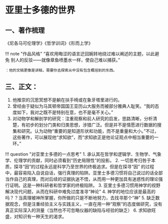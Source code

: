 # 亚里士多德的世界

## 一、著作梳理

《尼各马可伦理学》《哲学训词》《形而上学》

!!! note "作品风格"
    “喜欢用晦涩的语言迂回婉转地绕过难以阐述的主题，以此避免 别人的反驳——就像章鱼喷墨水一样，使自己难以捕获。” 
    
    ：他的文稿更像是讲稿，需要你去探索从中没有包含概括到的东西。

## 三、正文：

1. 他推崇的沉思冥想不是躺在扶手椅或在象牙塔里进行的。
2. 曾经由于疑似为马其顿帝国国王亚历山大服务而被部分雅典人耻笑。“我的态度如下，我对之既不是特别在意，也不是毫不关心。”
3. 对动物学和解剖学的研究：注重观察和前人研究的启发，思路清晰，分析清楚，有初步的划分门类和归类思想，涉猎广泛。但是并不是情愿进行数据的搜集和研究。认为动物“重要的是知道形状和功能，而不是重量和大小。”不过，这些著作，可以展现他“求知欲”，而“求知欲正是他论证观点中相当重要的一环。”

!!! question "对亚里士多德的一点思考"
    1. 承认其在哲学和逻辑学、生物学、气象学、伦理学的贡献，同时必须看到“历史局限性”的投影。
    2. 一切思考归咎于本质，探寻“因”的过程永远是科学乃至世界的终极追求。但是在探寻“因” 的过程中，最容易陷入自说自话，强行真理的陷阱。亚里士多德习惯将自己说过的话全部当作自己的真理，而对后续的证据执迷不悟，从而用一种更加具有迷惑性的理论强行证明。这是一种科研者和哲学家的终极陷阱。
    3. 亚里士多德习惯用神学的视野解决现代问题，从而在科研中难免过度准寻“神论”
    4. 神学的地位应该是最高的吗？？当真理被神所掌握，你所做的只是不断地努力，去找寻那个“神”
    5. 缺乏数据观念，但是注重经验主义与实践主义，一直在用一种“观察”的态度做研究，没有真正实际深入的测量（当然也不可忽略仪器的缺陷与经验的缺乏）
    6. 求知欲旺盛，对知识有一种天生的渴求。
